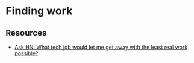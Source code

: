 # Finding work

## Resources

* [Ask HN: What tech job would let me get away with the least real work possible?](https://news.ycombinator.com/item?id=26721951)

